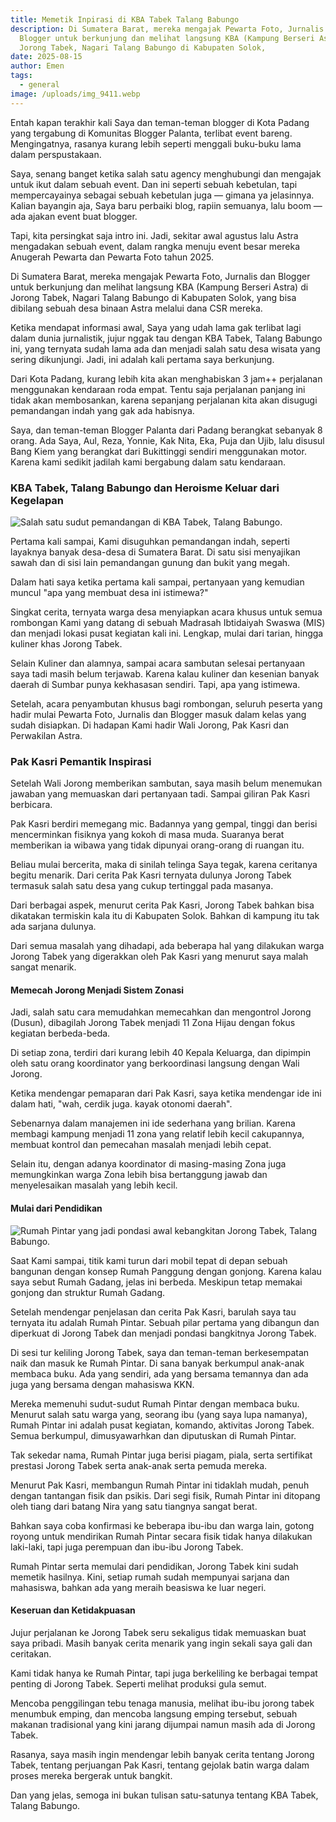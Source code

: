 ```yaml
---
title: Memetik Inpirasi di KBA Tabek Talang Babungo
description: Di Sumatera Barat, mereka mengajak Pewarta Foto, Jurnalis dan
  Blogger untuk berkunjung dan melihat langsung KBA (Kampung Berseri Astra) di
  Jorong Tabek, Nagari Talang Babungo di Kabupaten Solok,
date: 2025-08-15
author: Emen
tags:
  - general
image: /uploads/img_9411.webp
---
```

Entah kapan terakhir kali Saya dan teman-teman blogger di Kota Padang yang tergabung di Komunitas Blogger Palanta, terlibat event bareng. Mengingatnya, rasanya kurang lebih seperti menggali buku-buku lama dalam perspustakaan.

Saya, senang banget ketika salah satu agency menghubungi dan mengajak untuk ikut dalam sebuah event. Dan ini seperti sebuah kebetulan, tapi mempercayainya sebagai sebuah kebetulan juga — gimana ya jelasinnya. Kalian bayangin aja, Saya baru perbaiki blog, rapiin semuanya, lalu boom — ada ajakan event buat blogger.

Tapi, kita persingkat saja intro ini. Jadi, sekitar awal agustus lalu Astra mengadakan sebuah event, dalam rangka menuju event besar mereka Anugerah Pewarta dan Pewarta Foto tahun 2025.

Di Sumatera Barat, mereka mengajak Pewarta Foto, Jurnalis dan Blogger untuk berkunjung dan melihat langsung KBA (Kampung Berseri Astra) di Jorong Tabek, Nagari Talang Babungo di Kabupaten Solok, yang bisa dibilang sebuah desa binaan Astra melalui dana CSR mereka.

Ketika mendapat informasi awal, Saya yang udah lama gak terlibat lagi dalam dunia jurnalistik, jujur nggak tau dengan KBA Tabek, Talang Babungo ini, yang ternyata sudah lama ada dan menjadi salah satu desa wisata yang sering dikunjungi. Jadi, ini adalah kali pertama saya berkunjung.

Dari Kota Padang, kurang lebih kita akan menghabiskan 3 jam++ perjalanan menggunakan kendaraan roda empat. Tentu saja perjalanan panjang ini tidak akan membosankan, karena sepanjang perjalanan kita akan disugugi pemandangan indah yang gak ada habisnya.

Saya, dan teman-teman Blogger Palanta dari Padang berangkat sebanyak 8 orang. Ada Saya, Aul, Reza, Yonnie, Kak Nita, Eka, Puja dan Ujib, lalu disusul Bang Kiem yang berangkat dari Bukittinggi sendiri menggunakan motor. Karena kami sedikit jadilah kami bergabung dalam satu kendaraan.

### KBA Tabek, Talang Babungo dan Heroisme Keluar dari Kegelapan

![Salah satu sudut pemandangan di KBA Tabek, Talang Babungo.](/uploads/img_9413.webp "Salah satu sudut pemandangan di KBA Tabek, Talang Babungo.")

Pertama kali sampai, Kami disuguhkan pemandangan indah, seperti layaknya banyak desa-desa di Sumatera Barat. Di satu sisi menyajikan sawah dan di sisi lain pemandangan gunung dan bukit yang megah.

Dalam hati saya ketika pertama kali sampai, pertanyaan yang kemudian muncul "apa yang membuat desa ini istimewa?"

Singkat cerita, ternyata warga desa menyiapkan acara khusus untuk semua rombongan Kami yang datang di sebuah Madrasah Ibtidaiyah Swaswa (MIS) dan menjadi lokasi pusat kegiatan kali ini. Lengkap, mulai dari tarian, hingga kuliner khas Jorong Tabek.

Selain Kuliner dan alamnya, sampai acara sambutan selesai pertanyaan saya tadi masih belum terjawab. Karena kalau kuliner dan kesenian banyak daerah di Sumbar punya kekhasasan sendiri. Tapi, apa yang istimewa.

Setelah, acara penyambutan khusus bagi rombongan, seluruh peserta yang hadir mulai Pewarta Foto, Jurnalis dan Blogger masuk dalam kelas yang sudah disiapkan. Di hadapan Kami hadir Wali Jorong, Pak Kasri dan Perwakilan Astra.

### Pak Kasri Pemantik Inspirasi

Setelah Wali Jorong memberikan sambutan, saya masih belum menemukan jawaban yang memuaskan dari pertanyaan tadi. Sampai giliran Pak Kasri berbicara.

Pak Kasri berdiri memegang mic. Badannya yang gempal, tinggi dan berisi mencerminkan fisiknya yang kokoh di masa muda. Suaranya berat memberikan ia wibawa yang tidak dipunyai orang-orang di ruangan itu.

Beliau mulai bercerita, maka di sinilah telinga Saya tegak, karena ceritanya begitu menarik. Dari cerita Pak Kasri ternyata dulunya Jorong Tabek termasuk salah satu desa yang cukup tertinggal pada masanya.

Dari berbagai aspek, menurut cerita Pak Kasri, Jorong Tabek bahkan bisa dikatakan termiskin kala itu di Kabupaten Solok. Bahkan di kampung itu tak ada sarjana dulunya.

Dari semua masalah yang dihadapi, ada beberapa hal yang dilakukan warga Jorong Tabek yang digerakkan oleh Pak Kasri yang menurut saya malah sangat menarik.

#### Memecah Jorong Menjadi Sistem Zonasi

Jadi, salah satu cara memudahkan memecahkan dan mengontrol Jorong (Dusun), dibagilah Jorong Tabek menjadi 11 Zona Hijau dengan fokus kegiatan berbeda-beda.

Di setiap zona, terdiri dari kurang lebih 40 Kepala Keluarga, dan dipimpin oleh satu orang koordinator yang berkoordinasi langsung dengan Wali Jorong.

Ketika mendengar pemaparan dari Pak Kasri, saya ketika mendengar ide ini dalam hati, "wah, cerdik juga. kayak otonomi daerah".

Sebenarnya dalam manajemen ini ide sederhana yang brilian. Karena membagi kampung menjadi 11 zona yang relatif lebih kecil cakupannya, membuat kontrol dan pemecahan masalah menjadi lebih cepat.

Selain itu, dengan adanya koordinator di masing-masing Zona juga memungkinkan warga Zona lebih bisa bertanggung jawab dan menyelesaikan masalah yang lebih kecil.

#### Mulai dari Pendidikan

![Rumah Pintar yang jadi pondasi awal kebangkitan Jorong Tabek, Talang Babungo.](/uploads/img_9411.webp "Rumah Pintar yang jadi pondasi awal kebangkitan Jorong Tabek, Talang Babungo.")

Saat Kami sampai, titik kami turun dari mobil tepat di depan sebuah bangunan dengan konsep Rumah Panggung dengan gonjong. Karena kalau saya sebut Rumah Gadang, jelas ini berbeda. Meskipun tetap memakai gonjong dan struktur Rumah Gadang.

Setelah mendengar penjelasan dan cerita Pak Kasri, barulah saya tau ternyata itu adalah Rumah Pintar. Sebuah pilar pertama yang dibangun dan diperkuat di Jorong Tabek dan menjadi pondasi bangkitnya Jorong Tabek.

Di sesi tur keliling Jorong Tabek, saya dan teman-teman berkesempatan naik dan masuk ke Rumah Pintar. Di sana banyak berkumpul anak-anak membaca buku. Ada yang sendiri, ada yang bersama temannya dan ada juga yang bersama dengan mahasiswa KKN.

Mereka memenuhi sudut-sudut Rumah Pintar dengan membaca buku. Menurut salah satu warga yang, seorang ibu (yang saya lupa namanya), Rumah Pintar ini adalah pusat kegiatan, komando, aktivitas Jorong Tabek. Semua berkumpul, dimusyawarhkan dan diputuskan di Rumah Pintar.

Tak sekedar nama, Rumah Pintar juga berisi piagam, piala, serta sertifikat prestasi Jorong Tabek serta anak-anak serta pemuda mereka.

Menurut Pak Kasri, membangun Rumah Pintar ini tidaklah mudah, penuh dengan tantangan fisik dan psikis. Dari segi fisik, Rumah Pintar ini ditopang oleh tiang dari batang Nira yang satu tiangnya sangat berat.

Bahkan saya coba konfirmasi ke beberapa ibu-ibu dan warga lain, gotong royong untuk mendirikan Rumah Pintar secara fisik tidak hanya dilakukan laki-laki, tapi juga perempuan dan ibu-ibu Jorong Tabek.

Rumah Pintar serta memulai dari pendidikan, Jorong Tabek kini sudah memetik hasilnya. Kini, setiap rumah sudah mempunyai sarjana dan mahasiswa, bahkan ada yang meraih beasiswa ke luar negeri.

#### Keseruan dan Ketidakpuasan

Jujur perjalanan ke Jorong Tabek seru sekaligus tidak memuaskan buat saya pribadi. Masih banyak cerita menarik yang ingin sekali saya gali dan ceritakan.

Kami tidak hanya ke Rumah Pintar, tapi juga berkeliling ke berbagai tempat penting di Jorong Tabek. Seperti melihat produksi gula semut.

Mencoba penggilingan tebu tenaga manusia, melihat ibu-ibu jorong tabek menumbuk emping, dan mencoba langsung emping tersebut, sebuah makanan tradisional yang kini jarang dijumpai namun masih ada di Jorong Tabek.

Rasanya, saya masih ingin mendengar lebih banyak cerita tentang Jorong Tabek, tentang perjuangan Pak Kasri, tentang gejolak batin warga dalam proses mereka bergerak untuk bangkit.

Dan yang jelas, semoga ini bukan tulisan satu-satunya tentang KBA Tabek, Talang Babungo.
